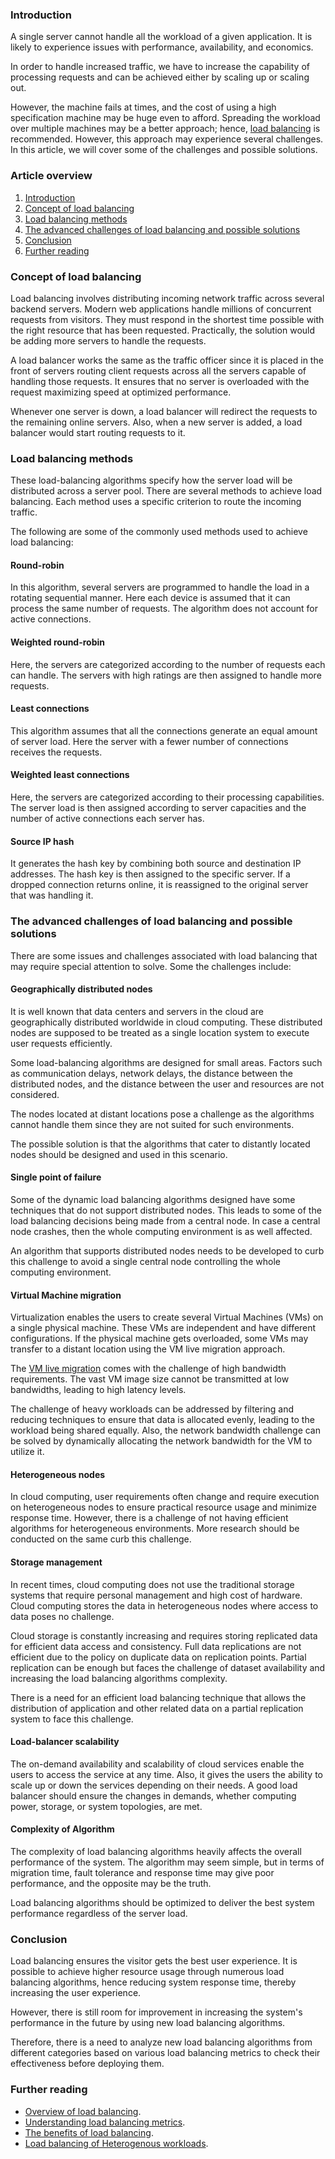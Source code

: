 ﻿### Introduction
A single server cannot handle all the workload of a given application. It is likely to experience issues with performance, availability, and economics.

In order to handle increased traffic, we have to increase the capability of processing requests and can be achieved either by scaling up or scaling out.

However, the machine fails at times, and the cost of using a high specification machine may be huge even to afford. Spreading the workload over multiple machines may be a better approach; hence, [load balancing](https://www.citrix.com/solutions/app-delivery-and-security/load-balancing/what-is-load-balancing.html) is recommended. However, this approach may experience several challenges. In this article, we will cover some of the challenges and possible solutions.

### Article overview
1. [Introduction](#introduction)
2. [Concept of load balancing](#concept-of-load-balancing)
3. [Load balancing methods](#load-balancing-methods)
4. [The advanced challenges of load balancing and possible solutions](#the-advanced-challenges-of-load-balancing-and-possible-solutions)
5. [Conclusion](#conclusion)
6. [Further reading](#further-reading)

### Concept of load balancing
Load balancing involves distributing incoming network traffic across several backend servers. Modern web applications handle millions of concurrent requests from visitors. They must respond in the shortest time possible with the right resource that has been requested. Practically, the solution would be adding more servers to handle the requests.

A load balancer works the same as the traffic officer since it is placed in the front of servers routing client requests across all the servers capable of handling those requests. It ensures that no server is overloaded with the request maximizing speed at optimized performance.

Whenever one server is down, a load balancer will redirect the requests to the remaining online servers. Also, when a new server is added, a load balancer would start routing requests to it.

### Load balancing methods
These load-balancing algorithms specify how the server load will be distributed across a server pool. There are several methods to achieve load balancing. Each method uses a specific criterion to route the incoming traffic.

The following are some of the commonly used methods used to achieve load balancing:
#### Round-robin
In this algorithm, several servers are programmed to handle the load in a rotating sequential manner. Here each device is assumed that it can process the same number of requests. The algorithm does not account for active connections.

#### Weighted round-robin
Here, the servers are categorized according to the number of requests each can handle. The servers with high ratings are then assigned to handle more requests.

#### Least connections
This algorithm assumes that all the connections generate an equal amount of server load. Here the server with a fewer number of connections receives the requests.

#### Weighted least connections
Here, the servers are categorized according to their processing capabilities. The server load is then assigned according to server capacities and the number of active connections each server has.

#### Source IP hash
It generates the hash key by combining both source and destination IP addresses. The hash key is then assigned to the specific server. If a dropped connection returns online, it is reassigned to the original server that was handling it.

### The advanced challenges of load balancing and possible solutions
There are some issues and challenges associated with load balancing that may require special attention to solve. Some the challenges include:
#### Geographically distributed nodes
It is well known that data centers and servers in the cloud are geographically distributed worldwide in cloud computing. These distributed nodes are supposed to be treated as a single location system to execute user requests efficiently.

Some load-balancing algorithms are designed for small areas. Factors such as communication delays, network delays, the distance between the distributed nodes, and the distance between the user and resources are not considered.

The nodes located at distant locations pose a challenge as the algorithms cannot handle them since they are not suited for such environments.

The possible solution is that the algorithms that cater to distantly located nodes should be designed and used in this scenario.

#### Single point of failure
Some of the dynamic load balancing algorithms designed have some techniques that do not support distributed nodes. This leads to some of the load balancing decisions being made from a central node. In case a central node crashes, then the whole computing environment is as well affected.

An algorithm that supports distributed nodes needs to be developed to curb this challenge to avoid a single central node controlling the whole computing environment.

#### Virtual Machine migration
Virtualization enables the users to create several Virtual Machines (VMs) on a single physical machine. These VMs are independent and have different configurations. If the physical machine gets overloaded, some VMs may transfer to a distant location using the VM live migration approach.

The [VM live migration](https://www.vmware.com/in/products/vsphere/vmotion.html) comes with the challenge of high bandwidth requirements.  The vast VM image size cannot be transmitted at low bandwidths, leading to high latency levels.

The challenge of heavy workloads can be addressed by filtering and reducing techniques to ensure that data is allocated evenly, leading to the workload being shared equally. Also, the network bandwidth challenge can be solved by dynamically allocating the network bandwidth for the VM to utilize it.

#### Heterogeneous nodes
In cloud computing, user requirements often change and require execution on heterogeneous nodes to ensure practical resource usage and minimize response time. However, there is a challenge of not having efficient algorithms for heterogeneous environments. More research should be conducted on the same curb this challenge.

#### Storage management
In recent times, cloud computing does not use the traditional storage systems that require personal management and high cost of hardware. Cloud computing stores the data in heterogeneous nodes where access to data poses no challenge.

Cloud storage is constantly increasing and requires storing replicated data for efficient data access and consistency. Full data replications are not efficient due to the policy on duplicate data on replication points. Partial replication can be enough but faces the challenge of dataset availability and increasing the load balancing algorithms complexity.

There is a need for an efficient load balancing technique that allows the distribution of application and other related data on a partial replication system to face this challenge.

#### Load-balancer scalability
The on-demand availability and scalability of cloud services enable the users to access the service at any time. Also, it gives the users the ability to scale up or down the services depending on their needs. A good load balancer should ensure the changes in demands, whether computing power, storage, or system topologies, are met.

#### Complexity of Algorithm
The complexity of load balancing algorithms heavily affects the overall performance of the system. The algorithm may seem simple, but in terms of migration time, fault tolerance and response time may give poor performance, and the opposite may be the truth.

Load balancing algorithms should be optimized to deliver the best system performance regardless of the server load.

### Conclusion
Load balancing ensures the visitor gets the best user experience. It is possible to achieve higher resource usage through numerous load balancing algorithms, hence reducing system response time, thereby increasing the user experience.

However, there is still room for improvement in increasing the system's performance in the future by using new load balancing algorithms.

Therefore, there is a need to analyze new load balancing algorithms from different categories based on various load balancing metrics to check their effectiveness before deploying them.

### Further reading
- [Overview of load balancing](https://avinetworks.com/what-is-load-balancing).
- [Understanding load balancing metrics](https://blog.appoptics.com/an-in-depth-guide-to-load-balancer-monitoring).
- [The benefits of load balancing](https://www.webwerks.in/blogs/what-cloud-load-balancing-and-what-are-its-benefits).
- [Load balancing of Heterogenous workloads](https://www.researchgate.net/publication/273568664_Load_Balancing_of_Heterogeneous_Workloads_in_Memcached_Clusters).

